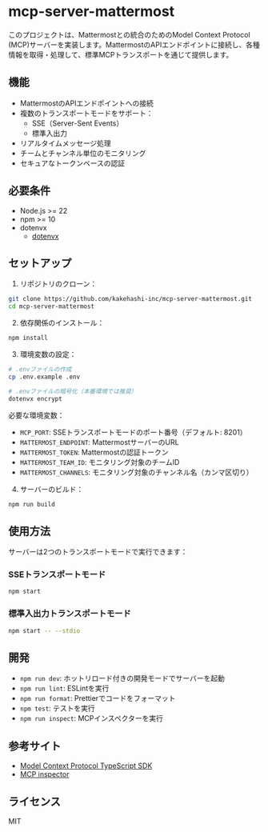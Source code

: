 # mcp-server-mattermost

このプロジェクトは、Mattermostとの統合のためのModel Context Protocol (MCP)サーバーを実装します。MattermostのAPIエンドポイントに接続し、各種情報を取得・処理して、標準MCPトランスポートを通じて提供します。

## 機能

- MattermostのAPIエンドポイントへの接続
- 複数のトランスポートモードをサポート：
  - SSE（Server-Sent Events）
  - 標準入出力
- リアルタイムメッセージ処理
- チームとチャンネル単位のモニタリング
- セキュアなトークンベースの認証

## 必要条件

- Node.js >= 22
- npm >= 10
- dotenvx
  - [dotenvx](https://dotenvx.com/)

## セットアップ

1. リポジトリのクローン：

```bash
git clone https://github.com/kakehashi-inc/mcp-server-mattermost.git
cd mcp-server-mattermost
```

2. 依存関係のインストール：

```bash
npm install
```

3. 環境変数の設定：

```bash
# .envファイルの作成
cp .env.example .env

# .envファイルの暗号化（本番環境では推奨）
dotenvx encrypt
```

必要な環境変数：

- `MCP_PORT`: SSEトランスポートモードのポート番号（デフォルト: 8201）
- `MATTERMOST_ENDPOINT`: MattermostサーバーのURL
- `MATTERMOST_TOKEN`: Mattermostの認証トークン
- `MATTERMOST_TEAM_ID`: モニタリング対象のチームID
- `MATTERMOST_CHANNELS`: モニタリング対象のチャンネル名（カンマ区切り）

4. サーバーのビルド：

```bash
npm run build
```

## 使用方法

サーバーは2つのトランスポートモードで実行できます：

### SSEトランスポートモード

```bash
npm start
```

### 標準入出力トランスポートモード

```bash
npm start -- --stdio
```

## 開発

- `npm run dev`: ホットリロード付きの開発モードでサーバーを起動
- `npm run lint`: ESLintを実行
- `npm run format`: Prettierでコードをフォーマット
- `npm test`: テストを実行
- `npm run inspect`: MCPインスペクターを実行

## 参考サイト

- [Model Context Protocol TypeScript SDK](https://github.com/modelcontextprotocol/typescript-sdk)
- [MCP inspector](https://github.com/modelcontextprotocol/inspector)

## ライセンス

MIT
